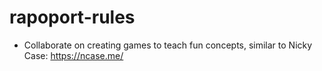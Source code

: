 # rapoport-rules

* Collaborate on creating games to teach fun concepts, similar to Nicky Case: <https://ncase.me/>
